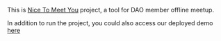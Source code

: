 This is [Nice To Meet You](https://helpandgrow.notion.site/Tool-for-DAO-Member-Offline-Meetup-50a88453331448fca1f4ba592dce4512) project, a tool for DAO member offline meetup.

In addition to run the project, you could also access our deployed demo [here](https://nice-to-meet-you.vercel.app/checkin)
